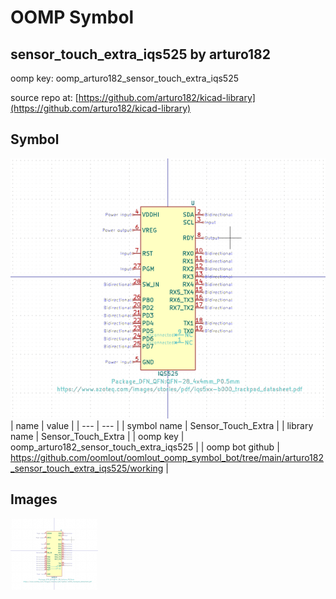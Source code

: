 # OOMP Symbol  
## sensor_touch_extra_iqs525  by arturo182  
  
oomp key: oomp_arturo182_sensor_touch_extra_iqs525  
  
source repo at: [https://github.com/arturo182/kicad-library](https://github.com/arturo182/kicad-library)  
## Symbol  
  
[![working.png](working_600.png)](working.png)  
| name | value | 
| --- | --- | 
| symbol name | Sensor_Touch_Extra | 
| library name | Sensor_Touch_Extra | 
| oomp key | oomp_arturo182_sensor_touch_extra_iqs525 | 
| oomp bot github | https://github.com/oomlout/oomlout_oomp_symbol_bot/tree/main/arturo182_sensor_touch_extra_iqs525/working | 
## Images  
  
[![working.png](working_140.png)](working.png)  
